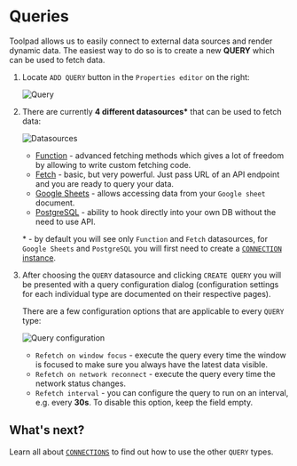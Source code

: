 # Queries

<p class="description">
    Toolpad allows us to easily connect to external data sources and render dynamic data. The easiest way to do so is to create a new <b>QUERY</b> which can be used to fetch data.
</p>

1. Locate `ADD QUERY` button in the `Properties editor` on the right:

   ![Query](/static/toolpad/query-1.png)

2. There are currently **4 different datasources\*** that can be used to fetch data:

   ![Datasources](/static/toolpad/query-2.png)

   - [Function](/toolpad/connecting-to-datasources/function/) - advanced fetching methods which gives a lot of freedom by allowing to write custom fetching code.
   - [Fetch](/toolpad/connecting-to-datasources/fetch/) - basic, but very powerful. Just pass URL of an API endpoint and you are ready to query your data.
   - [Google Sheets](/toolpad/connecting-to-datasources/google-sheets/) - allows accessing data from your `Google sheet` document.
   - [PostgreSQL](/toolpad/connecting-to-datasources/postgreSQL/) - ability to hook directly into your own DB without the need to use API.

   \* - by default you will see only `Function` and `Fetch` datasources, for `Google Sheets` and `PostgreSQL` you will first need to create a [`CONNECTION` instance](/toolpad/connecting-to-datasources/connections/).

3. After choosing the `QUERY` datasource and clicking `CREATE QUERY` you will be presented with a query configuration dialog (configuration settings for each individual type are documented on their respective pages).

   There are a few configuration options that are applicable to every `QUERY` type:

   ![Query configuration](/static/toolpad/query-3.png)

   - `Refetch on window focus` - execute the query every time the window is focused to make sure you always have the latest data visible.
   - `Refetch on network reconnect` - execute the query every time the network status changes.
   - `Refetch interval` - you can configure the query to run on an interval, e.g. every **30s**. To disable this option, keep the field empty.

## What's next?

Learn all about [`CONNECTIONS`](/toolpad/connecting-to-datasources/connections/) to find out how to use the other `QUERY` types.
